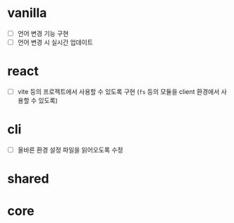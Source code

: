 # vanilla

- [ ] 언어 변경 기능 구현
- [ ] 언어 변경 시 실시간 업데이트

# react

- [ ] vite 등의 프로젝트에서 사용할 수 있도록 구현 (`fs` 등의 모듈을 client 환경에서 사용할 수 있도록)

# cli

- [ ] 올바른 환경 설정 파일을 읽어오도록 수정

# shared

# core
